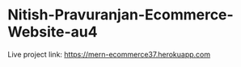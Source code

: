 # Nitish-Pravuranjan-Ecommerce-Website-au4

Live project link: https://mern-ecommerce37.herokuapp.com

